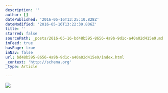 ```yaml
---
description: ''
author: []
datePublished: '2016-05-16T13:25:10.828Z'
dateModified: '2016-05-16T13:22:39.806Z'
title: ''
starred: false
sourcePath: _posts/2016-05-16-bd48b595-8656-4a9b-9d1c-a40a02d415e9.md
inFeed: true
hasPage: true
inNav: false
url: bd48b595-8656-4a9b-9d1c-a40a02d415e9/index.html
_context: 'http://schema.org'
_type: Article

---
```

![](https://the-grid-user-content.s3-us-west-2.amazonaws.com/aec4dbc1-5b84-4aa9-a049-1bc4de2e3443.jpg)